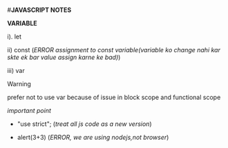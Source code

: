 #**JAVASCRIPT NOTES**

**VARIABLE**

i). let

ii) const           (*ERROR assignment to const variable(variable ko change nahi kar skte ek bar value assign karne ke bad)*)

iii) var    
> [!WARNING]
>prefer not to use var because of issue in block scope and functional scope

*important point*

- "use strict";  (*treat all js code as a new version*)

- alert(3+3)     (*ERROR, we are using nodejs,not browser*)
